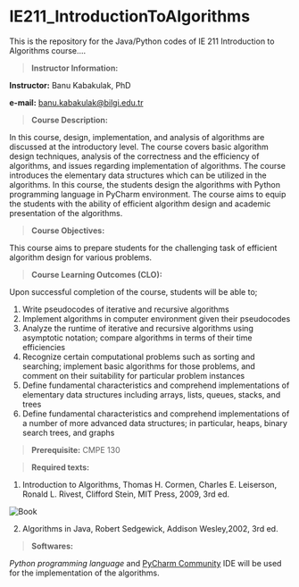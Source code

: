 # IE211_IntroductionToAlgorithms

This is the repository for the Java/Python codes of IE 211 Introduction to Algorithms course....

> **Instructor Information:**

**Instructor:** Banu Kabakulak, PhD
	                     
**e-mail:** banu.kabakulak@bilgi.edu.tr		


> **Course Description:** 

In this course, design, implementation, and analysis of algorithms are discussed at the introductory level. The course covers basic algorithm design techniques, analysis of the correctness and the efficiency of algorithms, and issues regarding implementation of algorithms. The course introduces the elementary data structures which can be utilized in the algorithms.  In this course, the students design the algorithms with Python programming language in PyCharm environment. The course aims to equip the students with the ability of efficient algorithm design and academic presentation of the algorithms.

> **Course Objectives:** 

This course aims to prepare students for the challenging task of efficient algorithm design for various problems.  

> **Course Learning Outcomes (CLO):** 

Upon successful completion of the course, students will be able to;
1.	Write pseudocodes of iterative and recursive algorithms
2.	Implement algorithms in computer environment given their pseudocodes
3.	Analyze the runtime of iterative and recursive algorithms using asymptotic notation; compare algorithms in terms of their time efficiencies
4.	Recognize certain computational problems such as sorting and searching; implement basic algorithms for those problems, and comment on their suitability for particular problem instances
5.	Define fundamental characteristics and comprehend implementations of elementary data structures including arrays, lists, queues, stacks, and trees
6.	Define fundamental characteristics and comprehend implementations of a number of more advanced data structures; in particular, heaps, binary search trees, and graphs

> **Prerequisite:** CMPE 130

> **Required texts:**

1.	Introduction to Algorithms, Thomas H. Cormen, Charles E. Leiserson, Ronald L. Rivest, Clifford Stein, MIT Press, 2009, 3rd ed. 

![Book](https://images-eu.ssl-images-amazon.com/images/I/61uRpcdPhNL._AC_UL116_SR116,116_.jpg)

2.	Algorithms in Java, Robert Sedgewick, Addison Wesley,2002, 3rd ed.

> **Softwares:**

<!--*Java programming language* and [Eclipse](https://www.eclipse.org/downloads/) IDE or [IntelliJ](https://www.jetbrains.com/idea/) IDEA will be used for the implementation of algorithms. -->

*Python programming language* and [PyCharm Community](https://www.jetbrains.com/pycharm/download/#section=windows) IDE will be used for the implementation of the algorithms.








